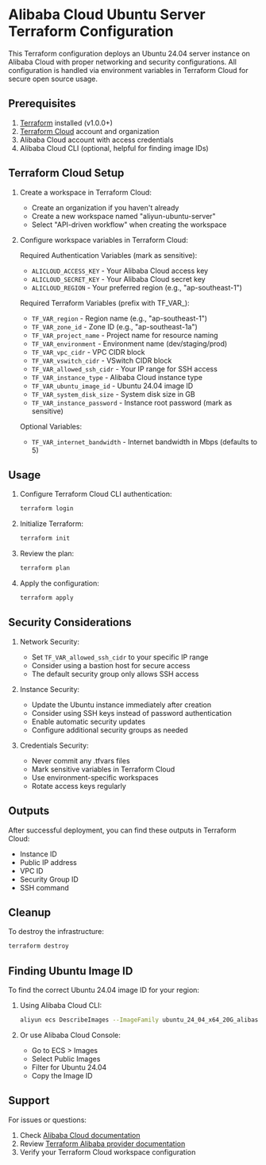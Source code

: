 # Alibaba Cloud Ubuntu Server Terraform Configuration

This Terraform configuration deploys an Ubuntu 24.04 server instance on Alibaba Cloud with proper networking and security configurations. All configuration is handled via environment variables in Terraform Cloud for secure open source usage.

## Prerequisites

1. [Terraform](https://www.terraform.io/downloads.html) installed (v1.0.0+)
2. [Terraform Cloud](https://app.terraform.io) account and organization
3. Alibaba Cloud account with access credentials
4. Alibaba Cloud CLI (optional, helpful for finding image IDs)

## Terraform Cloud Setup

1. Create a workspace in Terraform Cloud:
   - Create an organization if you haven't already
   - Create a new workspace named "aliyun-ubuntu-server"
   - Select "API-driven workflow" when creating the workspace

2. Configure workspace variables in Terraform Cloud:

   Required Authentication Variables (mark as sensitive):
   - `ALICLOUD_ACCESS_KEY` - Your Alibaba Cloud access key
   - `ALICLOUD_SECRET_KEY` - Your Alibaba Cloud secret key
   - `ALICLOUD_REGION` - Your preferred region (e.g., "ap-southeast-1")

   Required Terraform Variables (prefix with TF_VAR_):
   - `TF_VAR_region` - Region name (e.g., "ap-southeast-1")
   - `TF_VAR_zone_id` - Zone ID (e.g., "ap-southeast-1a")
   - `TF_VAR_project_name` - Project name for resource naming
   - `TF_VAR_environment` - Environment name (dev/staging/prod)
   - `TF_VAR_vpc_cidr` - VPC CIDR block
   - `TF_VAR_vswitch_cidr` - VSwitch CIDR block
   - `TF_VAR_allowed_ssh_cidr` - Your IP range for SSH access
   - `TF_VAR_instance_type` - Alibaba Cloud instance type
   - `TF_VAR_ubuntu_image_id` - Ubuntu 24.04 image ID
   - `TF_VAR_system_disk_size` - System disk size in GB
   - `TF_VAR_instance_password` - Instance root password (mark as sensitive)

   Optional Variables:
   - `TF_VAR_internet_bandwidth` - Internet bandwidth in Mbps (defaults to 5)

## Usage

1. Configure Terraform Cloud CLI authentication:
   ```bash
   terraform login
   ```

2. Initialize Terraform:
   ```bash
   terraform init
   ```

3. Review the plan:
   ```bash
   terraform plan
   ```

4. Apply the configuration:
   ```bash
   terraform apply
   ```

## Security Considerations

1. Network Security:
   - Set `TF_VAR_allowed_ssh_cidr` to your specific IP range
   - Consider using a bastion host for secure access
   - The default security group only allows SSH access

2. Instance Security:
   - Update the Ubuntu instance immediately after creation
   - Consider using SSH keys instead of password authentication
   - Enable automatic security updates
   - Configure additional security groups as needed

3. Credentials Security:
   - Never commit any .tfvars files
   - Mark sensitive variables in Terraform Cloud
   - Use environment-specific workspaces
   - Rotate access keys regularly

## Outputs

After successful deployment, you can find these outputs in Terraform Cloud:
- Instance ID
- Public IP address
- VPC ID
- Security Group ID
- SSH command

## Cleanup

To destroy the infrastructure:
```bash
terraform destroy
```

## Finding Ubuntu Image ID

To find the correct Ubuntu 24.04 image ID for your region:

1. Using Alibaba Cloud CLI:
   ```bash
   aliyun ecs DescribeImages --ImageFamily ubuntu_24_04_x64_20G_alibase
   ```

2. Or use Alibaba Cloud Console:
   - Go to ECS > Images
   - Select Public Images
   - Filter for Ubuntu 24.04
   - Copy the Image ID

## Support

For issues or questions:
1. Check [Alibaba Cloud documentation](https://www.alibabacloud.com/help)
2. Review [Terraform Alibaba provider documentation](https://registry.terraform.io/providers/aliyun/alicloud/latest/docs)
3. Verify your Terraform Cloud workspace configuration